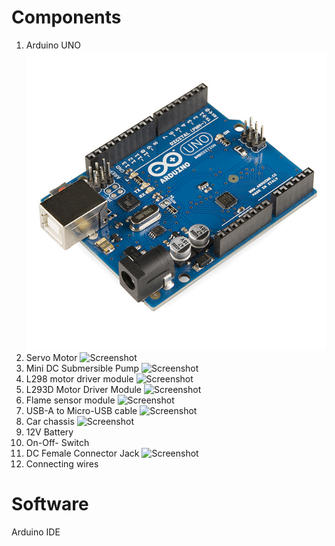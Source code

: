 # Components
1. Arduino UNO <br>
![](Images/ArduinoUNO.jpg)
2. Servo Motor 
![Screenshot](screenshot.png)
3. Mini DC Submersible Pump 
![Screenshot](screenshot.png)
4. L298 motor driver module
![Screenshot](screenshot.png)
5. L293D Motor Driver Module 
![Screenshot](screenshot.png)
6. Flame  sensor module
![Screenshot](screenshot.png)
7. USB-A to Micro-USB cable
![Screenshot](screenshot.png)
8. Car chassis
![Screenshot](screenshot.png)
9. 12V Battery
10. On-Off- Switch
11. DC Female Connector Jack 
![Screenshot](screenshot.png)
12. Connecting wires

# Software
Arduino IDE

